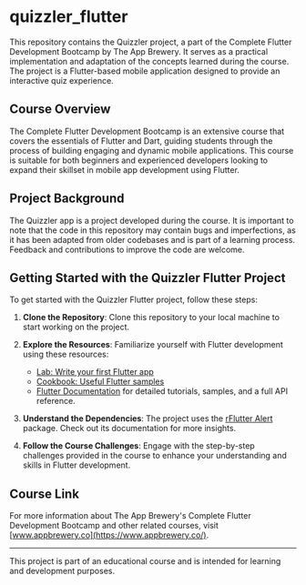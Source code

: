 # quizzler_flutter

This repository contains the Quizzler project, a part of the Complete Flutter Development Bootcamp by The App Brewery. It serves as a practical implementation and adaptation of the concepts learned during the course. The project is a Flutter-based mobile application designed to provide an interactive quiz experience.

## Course Overview

The Complete Flutter Development Bootcamp is an extensive course that covers the essentials of Flutter and Dart, guiding students through the process of building engaging and dynamic mobile applications. This course is suitable for both beginners and experienced developers looking to expand their skillset in mobile app development using Flutter.

## Project Background

The Quizzler app is a project developed during the course. It is important to note that the code in this repository may contain bugs and imperfections, as it has been adapted from older codebases and is part of a learning process. Feedback and contributions to improve the code are welcome.

## Getting Started with the Quizzler Flutter Project

To get started with the Quizzler Flutter project, follow these steps:

1. **Clone the Repository**: Clone this repository to your local machine to start working on the project.

2. **Explore the Resources**: Familiarize yourself with Flutter development using these resources:
    - [Lab: Write your first Flutter app](https://docs.flutter.dev/get-started/codelab)
    - [Cookbook: Useful Flutter samples](https://docs.flutter.dev/cookbook)
    - [Flutter Documentation](https://docs.flutter.dev/) for detailed tutorials, samples, and a full API reference.

3. **Understand the Dependencies**: The project uses the [rFlutter Alert](https://pub.dartlang.org/packages/rflutter_alert) package. Check out its documentation for more insights.

4. **Follow the Course Challenges**: Engage with the step-by-step challenges provided in the course to enhance your understanding and skills in Flutter development.

## Course Link

For more information about The App Brewery's Complete Flutter Development Bootcamp and other related courses, visit [www.appbrewery.co](https://www.appbrewery.co/).

---

This project is part of an educational course and is intended for learning and development purposes.
